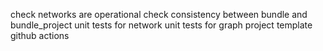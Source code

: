 check networks are operational
check consistency between bundle and bundle_project
unit tests for network
unit tests for graph
project template
github actions